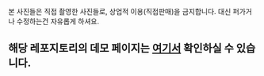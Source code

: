 본 사진들은 직접 촬영한 사진들로, 상업적 이용(직접판매)을 금지합니다.
대신 퍼가거나 수정하는건 자유롭게 하셔요.

## 해당 레포지토리의 데모 페이지는 [여기서](http://maetdol.github.io/serve-static-image) 확인하실 수 있습니다.
